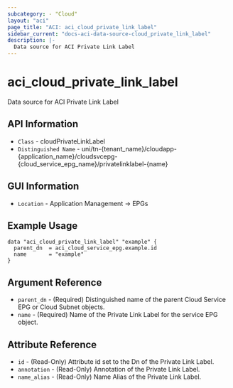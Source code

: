 ```yaml
---
subcategory: - "Cloud"
layout: "aci"
page_title: "ACI: aci_cloud_private_link_label"
sidebar_current: "docs-aci-data-source-cloud_private_link_label"
description: |-
  Data source for ACI Private Link Label
---
```


# aci_cloud_private_link_label #

Data source for ACI Private Link Label


## API Information ##

* `Class` - cloudPrivateLinkLabel
* `Distinguished Name` - uni/tn-{tenant_name}/cloudapp-{application_name}/cloudsvcepg-{cloud_service_epg_name}/privatelinklabel-{name}

## GUI Information ##

* `Location` - Application Management -> EPGs


## Example Usage ##

```hcl
data "aci_cloud_private_link_label" "example" {
  parent_dn  = aci_cloud_service_epg.example.id
  name       = "example"
}
```

## Argument Reference ##

* `parent_dn` - (Required) Distinguished name of the parent Cloud Service EPG or Cloud Subnet objects.
* `name` - (Required) Name of the Private Link Label for the service EPG object.

## Attribute Reference ##
* `id` - (Read-Only) Attribute id set to the Dn of the Private Link Label.
* `annotation` - (Read-Only) Annotation of the Private Link Label.
* `name_alias` - (Read-Only) Name Alias of the Private Link Label.

